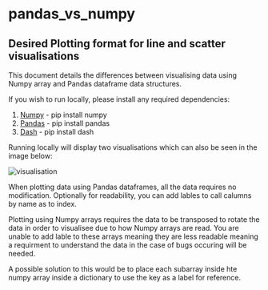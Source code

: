 # pandas_vs_numpy

## Desired Plotting format for line and scatter visualisations

This document details the differences between visualising data using 
Numpy array and Pandas dataframe data structures. 

If you wish to run locally, please install any required dependencies:

1) [Numpy](https://pypi.org/project/numpy/) - pip install numpy
2) [Pandas](https://pypi.org/project/pandas/) - pip install pandas
3) [Dash](https://pypi.org/project/dash/) - pip install dash

Running locally will display two visualisations which can also be seen in the image below:



![visualisation](pandas_vs_numpy/visualisation.png)

When plotting data using Pandas dataframes, all the data requires no modification. Optionally for readability, you can add lables to call calumns by name as to index.

Plotting using Numpy arrays requires the data to be transposed to rotate the data in order to visualisee due to how Numpy arrays are read. You are unable to add lable to these arrays meaning they are less readable meaning a requirment to understand the data in the case of bugs occuring will be needed.

A possible solution to this would be to place each subarray inside hte numpy array inside a dictionary to use the key as a label for reference.
